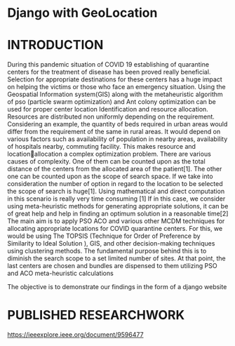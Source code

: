 # Django with GeoLocation
# INTRODUCTION
During this pandemic situation of COVID 19 establishing of quarantine centers for the 
treatment of disease has been proved really beneficial.
Selection for appropriate destinations for these centers has a huge impact on helping the 
victims or those who face an emergency situation. Using the Geospatial Information 
system(GIS) along with the metaheuristic algorithm of pso (particle swarm optimization) and 
Ant colony optimization can be used for proper center location Identification and resource 
allocation.
Resources are distributed non uniformly depending on the requirement. Considering an 
example, the quantity of beds required in urban areas would differ from the requirement of 
the same in rural areas.
It would depend on various factors such as availability of population in nearby areas, 
availability of hospitals nearby, commuting facility. This makes resource and locationallocation a complex optimization problem.
There are various causes of complexity. One of them can be counted upon as the total 
distance of the centers from the allocated area of the patient[1].
The other one can be counted upon as the scope of search space. If we take into consideration 
the number of option in regard to the location to be selected the scope of search is huge[1]. 
Using mathematical and direct computation in this scenario is really very time consuming [1] 
If in this case, we consider using meta-heuristic methods for generating appropriate solutions, 
it can be of great help and help in finding an optimum solution in a reasonable time[2]
The main aim is to apply PSO ACO and various other MCDM techniques for allocating 
appropriate locations for COVID quarantine centers. For this, we would be using The 
TOPSIS (Technique for Order of Preference by Similarity to Ideal Solution ), GIS, and other 
decision-making techniques using clustering methods. The fundamental purpose behind this 
is to diminish the search scope to a set limited number of sites. At that point, the last centers 
are chosen and bundles are dispensed to them utilizing PSO and ACO meta-heuristic 
calculations

The objective is to demonstrate our findings in the form of a django website

# PUBLISHED RESEARCHWORK
https://ieeexplore.ieee.org/document/9596477
